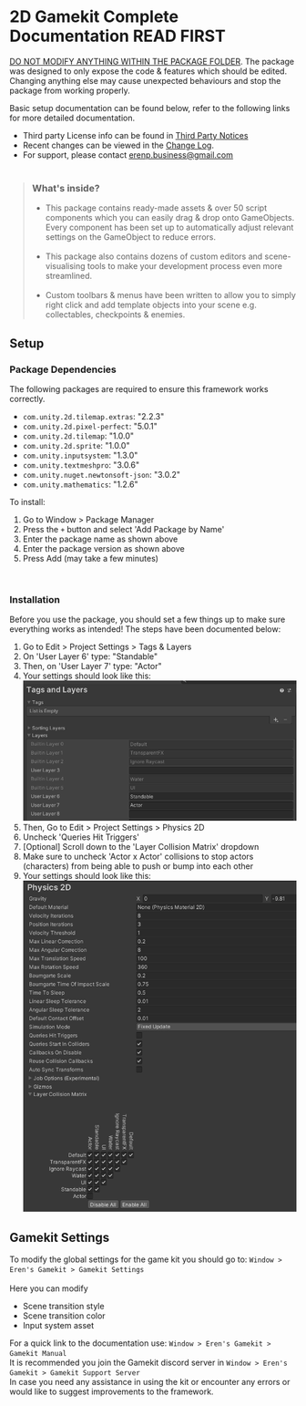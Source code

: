 # 2D Gamekit Complete Documentation READ FIRST

<u>DO NOT MODIFY ANYTHING WITHIN THE PACKAGE FOLDER</u>.
The package was designed to only expose the code & features which should be edited. Changing anything else may cause unexpected behaviours and stop the package from working properly.

Basic setup documentation can be found below, refer to the following links for more detailed documentation.
 - Third party License info can be found in [Third Party Notices](Third%20Party%20Notices.md)
 - Recent changes can be viewed in the [Change Log](CHANGELOG.md).
 - For support, please contact <u>[erenp.business@gmail.com](https://erenp.business@gmail.com)</u>
<br><br>

>### What's inside?
>- This package contains ready-made assets & over 50 script components 
which you can easily drag & drop onto GameObjects. Every component has been set up to
automatically adjust relevant settings on the GameObject to reduce errors.
<br><br>
>- This package also contains dozens of custom editors and scene-visualising tools
to make your development process even more streamlined.
<br><br>
>- Custom toolbars & menus have been written to allow you to simply right click and add
template objects into your scene e.g. collectables, checkpoints & enemies.

## Setup
### Package Dependencies
The following packages are required to ensure this framework works correctly.
- `com.unity.2d.tilemap.extras`: "2.2.3"
- `com.unity.2d.pixel-perfect`: "5.0.1"
- `com.unity.2d.tilemap`: "1.0.0"
- `com.unity.2d.sprite`: "1.0.0"
- `com.unity.inputsystem`: "1.3.0"
- `com.unity.textmeshpro`: "3.0.6"
- `com.unity.nuget.newtonsoft-json`: "3.0.2"
- `com.unity.mathematics`: "1.2.6"

To install:
1. Go to Window > Package Manager
2. Press the `+` button and select 'Add Package by Name'
3. Enter the package name as shown above
4. Enter the package version as shown above
5. Press Add (may take a few minutes)
<br>

### Installation

Before you use the package, you should set a few things up to make sure everything works as intended! The steps have been documented below:
1. Go to Edit > Project Settings > Tags & Layers
2. On 'User Layer 6' type: "Standable"
3. Then, on 'User Layer 7' type: "Actor"
4. Your settings should look like this:
   ![alt text](/Docs/tagsLayers.png)
5. Then, Go to Edit > Project Settings > Physics 2D
6. Uncheck 'Queries Hit Triggers'
7. [Optional] Scroll down to the 'Layer Collision Matrix' dropdown
8. Make sure to uncheck 'Actor x Actor' collisions to stop actors (characters) from being able to push or bump into each other
9. Your settings should look like this:
    ![alt text](/Docs/physics2D.png)

## Gamekit Settings
To modify the global settings for the game kit you should go to: `Window > Eren's Gamekit > Gamekit Settings`
<br><br>
Here you can modify 
- Scene transition style
- Scene transition color
- Input system asset

For a quick link to the documentation use: `Window > Eren's Gamekit > Gamekit Manual`
<br>
It is recommended you join the Gamekit discord server in `Window > Eren's Gamekit > Gamekit Support Server`
<br> In case you need any assistance in using the kit 
or encounter any errors or would like to suggest improvements to the framework.
